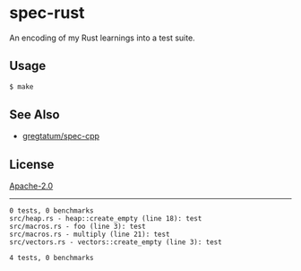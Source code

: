# spec-rust
An encoding of my Rust learnings into a test suite.

## Usage
```sh
$ make
```

## See Also
- [gregtatum/spec-cpp](https://github.com/gregtatum/spec-cpp)

## License
[Apache-2.0](./LICENSE)

---
```
0 tests, 0 benchmarks
src/heap.rs - heap::create_empty (line 18): test
src/macros.rs - foo (line 3): test
src/macros.rs - multiply (line 21): test
src/vectors.rs - vectors::create_empty (line 3): test

4 tests, 0 benchmarks
```
